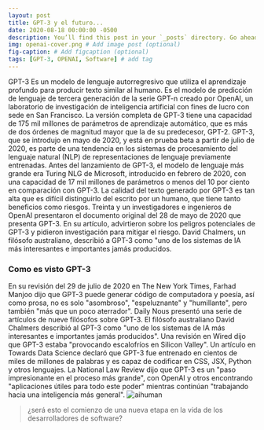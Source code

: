 ```yaml
---
layout: post
title: GPT-3 y el futuro...
date: 2020-08-18 00:00:00 -0500
description: You’ll find this post in your `_posts` directory. Go ahead and edit it and re-build the site to see your changes. # Add post description (optional)
img: openai-cover.png # Add image post (optional)
fig-caption: # Add figcaption (optional)
tags: [GPT-3, OPENAI, Software] # add tag
---
```


GPT-3 Es un modelo de lenguaje autorregresivo que utiliza el aprendizaje profundo para producir texto similar al humano. Es el modelo de predicción de lenguaje de tercera generación de la serie GPT-n creado por OpenAI, un laboratorio de investigación de inteligencia artificial con fines de lucro con sede en San Francisco. La versión completa de GPT-3 tiene una capacidad de 175 mil millones de parámetros de aprendizaje automático, que es más de dos órdenes de magnitud mayor que la de su predecesor, GPT-2. GPT-3, que se introdujo en mayo de 2020, y está en prueba beta a partir de julio de 2020, es parte de una tendencia en los sistemas de procesamiento del lenguaje natural (NLP) de representaciones de lenguaje previamente entrenadas. Antes del lanzamiento de GPT-3, el modelo de lenguaje más grande era Turing NLG de Microsoft, introducido en febrero de 2020, con una capacidad de 17 mil millones de parámetros o menos del 10 por ciento en comparación con GPT-3. 
La calidad del texto generado por GPT-3 es tan alta que es difícil distinguirlo del escrito por un humano, que tiene tanto beneficios como riesgos. Treinta y un investigadores e ingenieros de OpenAI presentaron el documento original del 28 de mayo de 2020 que presenta GPT-3. En su artículo, advirtieron sobre los peligros potenciales de GPT-3 y pidieron investigación para mitigar el riesgo. David Chalmers, un filósofo australiano, describió a GPT-3 como "uno de los sistemas de IA más interesantes e importantes jamás producidos.

### Como es visto GPT-3
En su revisión del 29 de julio de 2020 en The New York Times, Farhad Manjoo dijo que GPT-3 puede generar código de computadora y poesía, así como prosa, no es solo "asombroso", "espeluznante" y "humillante", pero también "más que un poco aterrador".
Daily Nous presentó una serie de artículos de nueve filósofos sobre GPT-3. El filósofo australiano David Chalmers describió al GPT-3 como "uno de los sistemas de IA más interesantes e importantes jamás producidos".
Una revisión en Wired dijo que GPT-3 estaba "provocando escalofríos en Silicon Valley".
Un artículo en Towards Data Science declaró que GPT-3 fue entrenado en cientos de miles de millones de palabras y es capaz de codificar en CSS, JSX, Python y otros lenguajes. 
La National Law Review dijo que GPT-3 es un "paso impresionante en el proceso más grande", con OpenAI y otros encontrando "aplicaciones útiles para todo este poder" mientras continúan "trabajando hacia una inteligencia más general".
![aihuman]({{site.baseurl}}/assets/img/inteligencia-artificial.jpg)


> ¿será esto el comienzo de una nueva etapa en la vida de los desarrolladores de software?

